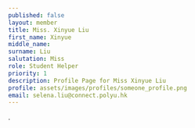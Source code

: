 ```yaml
---
published: false
layout: member
title: Miss. Xinyue Liu
first_name: Xinyue
middle_name: 
surname: Liu
salutation: Miss
role: Student Helper
priority: 1
description: Profile Page for Miss Xinyue Liu
profile: assets/images/profiles/someone_profile.png
email: selena.liu@connect.polyu.hk
---
```


.